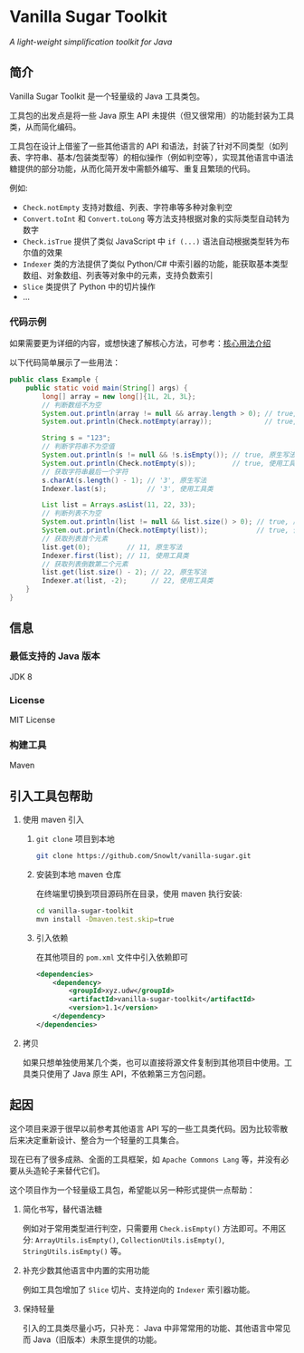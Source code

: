 Vanilla Sugar Toolkit
=====================
*A light-weight simplification toolkit for Java*

## 简介

Vanilla Sugar Toolkit 是一个轻量级的 Java 工具类包。

工具包的出发点是将一些 Java 原生 API 未提供（但又很常用）的功能封装为工具类，从而简化编码。

工具包在设计上借鉴了一些其他语言的 API
和语法，封装了针对不同类型（如列表、字符串、基本/包装类型等）的相似操作（例如判空等），实现其他语言中语法糖提供的部分功能，从而化简开发中需额外编写、重复且繁琐的代码。

例如:

- `Check.notEmpty` 支持对数组、列表、字符串等多种对象判空
- `Convert.toInt` 和 `Convert.toLong` 等方法支持根据对象的实际类型自动转为数字
- `Check.isTrue` 提供了类似 JavaScript 中 `if (...)` 语法自动根据类型转为布尔值的效果
- `Indexer` 类的方法提供了类似 Python/C# 中索引器的功能，能获取基本类型数组、对象数组、列表等对象中的元素，支持负数索引
- `Slice` 类提供了 Python 中的切片操作
- ...

### 代码示例

如果需要更为详细的内容，或想快速了解核心方法，可参考：[核心用法介绍](README-CORE-USAGE.md)

以下代码简单展示了一些用法：

```java
public class Example {
    public static void main(String[] args) {
        long[] array = new long[]{1L, 2L, 3L};
        // 判断数组不为空
        System.out.println(array != null && array.length > 0); // true, 原生写法
        System.out.println(Check.notEmpty(array));             // true, 使用工具类

        String s = "123";
        // 判断字符串不为空值
        System.out.println(s != null && !s.isEmpty()); // true, 原生写法
        System.out.println(Check.notEmpty(s));         // true, 使用工具类
        // 获取字符串最后一个字符
        s.charAt(s.length() - 1); // '3', 原生写法
        Indexer.last(s);          // '3', 使用工具类

        List list = Arrays.asList(11, 22, 33);
        // 判断列表不为空
        System.out.println(list != null && list.size() > 0); // true, 原生写法
        System.out.println(Check.notEmpty(list));            // true, 使用工具类
        // 获取列表首个元素
        list.get(0);         // 11, 原生写法
        Indexer.first(list); // 11, 使用工具类
        // 获取列表倒数第二个元素
        list.get(list.size() - 2); // 22, 原生写法
        Indexer.at(list, -2);      // 22, 使用工具类
    }
}
```

## 信息

### 最低支持的 Java 版本

JDK 8

### License

MIT License

### 构建工具

Maven

## 引入工具包帮助

1. 使用 maven 引入

    1. `git clone` 项目到本地
        ```sh
        git clone https://github.com/Snowlt/vanilla-sugar.git
        ```

    2. 安装到本地 maven 仓库

       在终端里切换到项目源码所在目录，使用 maven 执行安装:
        ```sh
        cd vanilla-sugar-toolkit
        mvn install -Dmaven.test.skip=true
        ```
    3. 引入依赖

       在其他项目的 `pom.xml` 文件中引入依赖即可
        ```xml
        <dependencies>
            <dependency>
                <groupId>xyz.udw</groupId>
                <artifactId>vanilla-sugar-toolkit</artifactId>
                <version>1.1</version>
            </dependency>
        </dependencies>
        ```

2. 拷贝

   如果只想单独使用某几个类，也可以直接将源文件复制到其他项目中使用。工具类只使用了 Java 原生
   API，不依赖第三方包问题。

## 起因

这个项目来源于很早以前参考其他语言 API 写的一些工具类代码。因为比较零散后来决定重新设计、整合为一个轻量的工具集合。

现在已有了很多成熟、全面的工具框架，如 `Apache Commons Lang` 等，并没有必要从头造轮子来替代它们。

这个项目作为一个轻量级工具包，希望能以另一种形式提供一点帮助：

1. 简化书写，替代语法糖

   例如对于常用类型进行判空，只需要用 `Check.isEmpty()`
   方法即可。不用区分: `ArrayUtils.isEmpty()`, `CollectionUtils.isEmpty()`, `StringUtils.isEmpty()` 等。

2. 补充少数其他语言中内置的实用功能

   例如工具包增加了 `Slice` 切片、支持逆向的 `Indexer` 索引器功能。

3. 保持轻量

   引入的工具类尽量小巧，只补充： Java 中非常常用的功能、其他语言中常见而 Java（旧版本）未原生提供的功能。
